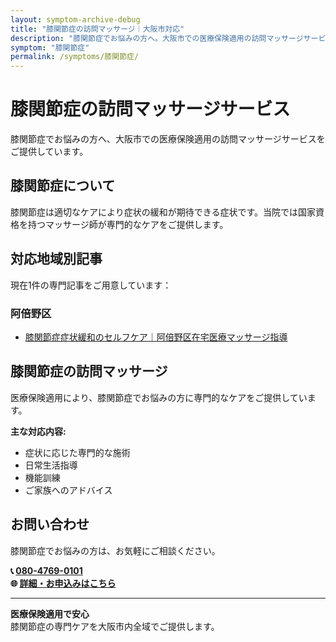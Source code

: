 ```yaml
---
layout: symptom-archive-debug
title: "膝関節症の訪問マッサージ｜大阪市対応"
description: "膝関節症でお悩みの方へ。大阪市での医療保険適用の訪問マッサージサービス。国家資格を持つマッサージ師が専門ケアを提供。1記事掲載。"
symptom: "膝関節症"
permalink: /symptoms/膝関節症/
---
```


# 膝関節症の訪問マッサージサービス

膝関節症でお悩みの方へ、大阪市での医療保険適用の訪問マッサージサービスをご提供しています。

## 膝関節症について

膝関節症は適切なケアにより症状の緩和が期待できる症状です。当院では国家資格を持つマッサージ師が専門的なケアをご提供します。

## 対応地域別記事

現在1件の専門記事をご用意しています：


### 阿倍野区

- [膝関節症症状緩和のセルフケア｜阿倍野区在宅医療マッサージ指導](/prevention/knee-joint-prevention-abeno/)


## 膝関節症の訪問マッサージ

医療保険適用により、膝関節症でお悩みの方に専門的なケアをご提供しています。

**主な対応内容:**
- 症状に応じた専門的な施術
- 日常生活指導
- 機能訓練
- ご家族へのアドバイス

## お問い合わせ

膝関節症でお悩みの方は、お気軽にご相談ください。

**📞 [080-4769-0101](tel:080-4769-0101)**  
**🌐 [詳細・お申込みはこちら](https://peraichi.com/landing_pages/view/himawari-massage/)**

---

**医療保険適用で安心**  
膝関節症の専門ケアを大阪市内全域でご提供します。
